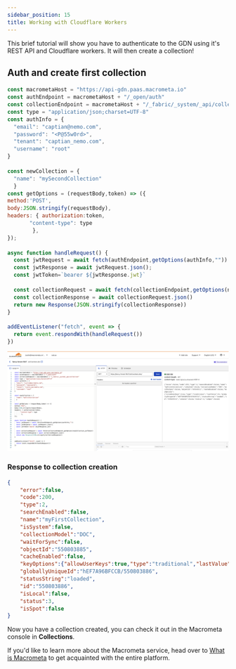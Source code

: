 ```yaml
---
sidebar_position: 15
title: Working with Cloudflare Workers
---
```


This brief tutorial will show you have to authenticate to the GDN using it's REST API and Cloudflare workers. It will then create a collection!

## Auth and create first collection

```js
const macrometaHost = "https://api-gdn.paas.macrometa.io"
const authEndpoint = macrometaHost + "/_open/auth"
const collectionEndpoint = macrometaHost + "/_fabric/_system/_api/collection"
const type = "application/json;charset=UTF-8"
const authInfo = {
  "email": "captian@nemo.com",
  "password": "<P@55w0rd>",
  "tenant": "captian_nemo.com",
  "username": "root"
}

const newCollection = {
  "name": "mySecondCollection"
  }
const getOptions = (requestBody,token) => ({
method:'POST',
body:JSON.stringify(requestBody),
headers: { authorization:token,
       "content-type": type
        },
});

async function handleRequest() { 
  const jwtRequest = await fetch(authEndpoint,getOptions(authInfo,""))
  const jwtResponse = await jwtRequest.json();
  const jwtToken=`bearer ${jwtResponse.jwt}`

  const collectionRequest = await fetch(collectionEndpoint,getOptions(newCollection,jwtToken))
  const collectionResponse = await collectionRequest.json()
  return new Response(JSON.stringify(collectionResponse))
}

addEventListener("fetch", event => {
  return event.respondWith(handleRequest())
})
```

![Workers](/img/worker-console.png)

### Response to collection creation

```json
{
    "error":false,
    "code":200,
    "type":2,
    "searchEnabled":false,
    "name":"myFirstCollection",
    "isSystem":false,
    "collectionModel":"DOC",
    "waitForSync":false,
    "objectId":"550803885",
    "cacheEnabled":false,
    "keyOptions":{"allowUserKeys":true,"type":"traditional","lastValue":0},
    "globallyUniqueId":"hEF7A96BFCCB/550803886",
    "statusString":"loaded",
    "id":"550803886",
    "isLocal":false,
    "status":3,
    "isSpot":false
}
```

Now you have a collection created, you can check it out in the Macrometa console in **Collections**.

If you'd like to learn more about the Macrometa service, head over to [What is Macrometa](https://macrometa.com/docs/what-is-macrometa) to get acquainted with the entire platform.
